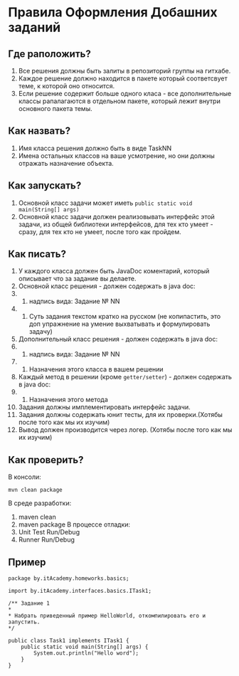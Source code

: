 # Правила Оформления Добашних заданий
## Где раположить?
1. Все решения должны быть залиты в репозиторий группы на гитхабе.
1. Каждое решение должно находится в пакете который соответсвует теме, к которой оно относится.
1. Если решение содержит больше одного класа - все дополнительные классы рапалагаются в отдельном пакете, который лежит внутри основного пакета темы.

## Как назвать?
1. Имя класса решения должно быть в виде TaskNN
1. Имена остальных классов на ваше усмотрение, но они должны отражать назначение объекта.

## Как запускать?
1. Основной класс задачи может иметь `public static void main(String[] args)` 
1. Основной класс задачи должен реализовывать интерфейс этой задачи, из общей библиотеки интерфейсов, для тех кто умеет - сразу, для тех кто не умеет, после того как пройдем.

## Как писать?
1. У каждого класса должен быть JavaDoc коментарий, который описывает что за задание вы делаете.
1. Основной класс решения - должен содержать в java doc:
1. 1. надпись вида: Задание № NN
1. 1. Суть задания текстом кратко на русском (не копипастить, это доп упражнение на умение выхватывать и формулировать задачу)
1. Дополнительный класс решения - должен содержать в java doc:
1. 1. надпись вида: Задание № NN
1. 1. Назначения этого класса в вашем решении
1. Каждый метод в решении (кроме `getter/setter`) - должен содержать в java doc:
1. 1. Назначения этого метода
1. Задания должны имплементировать интерфейс задачи.
1. Задания должны содержать юнит тесты, для их проверки.(Хотябы после того как мы их изучим)
1. Вывод должен производится через логер. (Хотябы после того как мы их изучим)

## Как проверить?
В консоли:
```
mvn clean package
```
В среде разработки:
1. maven clean
1. maven package
В процессе отладки:
1. Unit Test Run/Debug
1. Runner Run/Debug

## Пример
```
package by.itAcademy.homeworks.basics;

import by.itAcademy.interfaces.basics.ITask1;

/** Задание 1
* 
* Набрать приведенный пример HelloWorld, откомпилировать его и запустить.
*/

public class Task1 implements ITask1 {
    public static void main(String[] args) {
        System.out.println("Hello word");
    }
}


```

